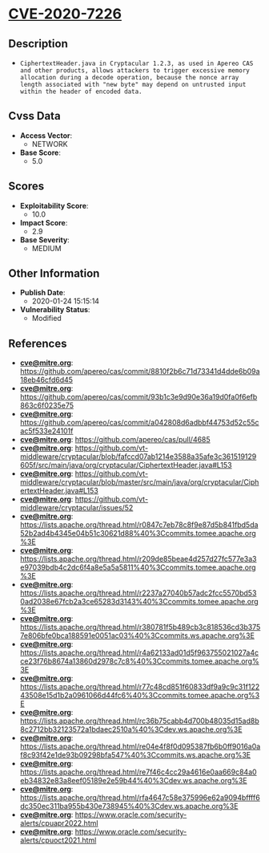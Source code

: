 
# [CVE-2020-7226](https://github.com/apereo/cas/commit/8810f2b6c71d73341d4dde6b09a18eb46cfd6d45)

## Description

- `CiphertextHeader.java in Cryptacular 1.2.3, as used in Apereo CAS and other products, allows attackers to trigger excessive memory allocation during a decode operation, because the nonce array length associated with "new byte" may depend on untrusted input within the header of encoded data.`

## Cvss Data

- **Access Vector**:
  - NETWORK
- **Base Score**:
  - 5.0

## Scores

- **Exploitability Score**:
  - 10.0
- **Impact Score**:
  - 2.9
- **Base Severity**:
  - MEDIUM

## Other Information

- **Publish Date**:
  - 2020-01-24 15:15:14
- **Vulnerability Status**:
  - Modified

## References

- **cve@mitre.org**: https://github.com/apereo/cas/commit/8810f2b6c71d73341d4dde6b09a18eb46cfd6d45
- **cve@mitre.org**: https://github.com/apereo/cas/commit/93b1c3e9d90e36a19d0fa0f6efb863c6f0235e75
- **cve@mitre.org**: https://github.com/apereo/cas/commit/a042808d6adbbf44753d52c55cac5f533e24101f
- **cve@mitre.org**: https://github.com/apereo/cas/pull/4685
- **cve@mitre.org**: https://github.com/vt-middleware/cryptacular/blob/fafccd07ab1214e3588a35afe3c361519129605f/src/main/java/org/cryptacular/CiphertextHeader.java#L153
- **cve@mitre.org**: https://github.com/vt-middleware/cryptacular/blob/master/src/main/java/org/cryptacular/CiphertextHeader.java#L153
- **cve@mitre.org**: https://github.com/vt-middleware/cryptacular/issues/52
- **cve@mitre.org**: https://lists.apache.org/thread.html/r0847c7eb78c8f9e87d5b841fbd5da52b2ad4b4345e04b51c30621d88%40%3Ccommits.tomee.apache.org%3E
- **cve@mitre.org**: https://lists.apache.org/thread.html/r209de85beae4d257d27fc577e3a3e97039bdb4c2dc6f4a8e5a5a5811%40%3Ccommits.tomee.apache.org%3E
- **cve@mitre.org**: https://lists.apache.org/thread.html/r2237a27040b57adc2fcc5570bd530ad2038e67fcb2a3ce65283d3143%40%3Ccommits.tomee.apache.org%3E
- **cve@mitre.org**: https://lists.apache.org/thread.html/r380781f5b489cb3c818536cd3b3757e806bfe0bca188591e0051ac03%40%3Ccommits.ws.apache.org%3E
- **cve@mitre.org**: https://lists.apache.org/thread.html/r4a62133ad01d5f963755021027a4cce23f76b8674a13860d2978c7c8%40%3Ccommits.tomee.apache.org%3E
- **cve@mitre.org**: https://lists.apache.org/thread.html/r77c48cd851f60833df9a9c9c31f12243508e15d1b2a0961066d44fc6%40%3Ccommits.tomee.apache.org%3E
- **cve@mitre.org**: https://lists.apache.org/thread.html/rc36b75cabb4d700b48035d15ad8b8c2712bb32123572a1bdaec2510a%40%3Cdev.ws.apache.org%3E
- **cve@mitre.org**: https://lists.apache.org/thread.html/re04e4f8f0d095387fb6b0ff9016a0af8c93f42e1de93b09298bfa547%40%3Ccommits.ws.apache.org%3E
- **cve@mitre.org**: https://lists.apache.org/thread.html/re7f46c4cc29a4616e0aa669c84a0eb34832e83a8eef05189e2e59b44%40%3Cdev.ws.apache.org%3E
- **cve@mitre.org**: https://lists.apache.org/thread.html/rfa4647c58e375996e62a9094bffff6dc350ec311ba955b430e738945%40%3Cdev.ws.apache.org%3E
- **cve@mitre.org**: https://www.oracle.com/security-alerts/cpuapr2022.html
- **cve@mitre.org**: https://www.oracle.com/security-alerts/cpuoct2021.html
